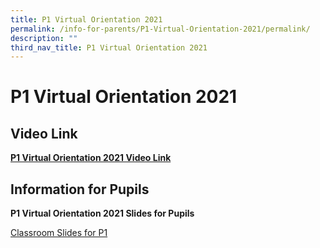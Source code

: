 ```yaml
---
title: P1 Virtual Orientation 2021
permalink: /info-for-parents/P1-Virtual-Orientation-2021/permalink/
description: ""
third_nav_title: P1 Virtual Orientation 2021
---
```

P1 Virtual Orientation 2021
===========================
Video Link
----------

[**P1 Virtual Orientation 2021 Video Link**](https://www.youtube.com/watch?v=9qsDshpYGH0)

Information for Pupils
----------------------

**P1 Virtual Orientation 2021 Slides for Pupils**

[Classroom Slides for P1](/files/Classroom%20Slides%20for%20P1%20FTs%20-%20For%20Website.pdf)